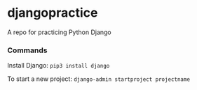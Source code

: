 # djangopractice

A repo for practicing Python Django

### Commands
Install Django:
`pip3 install django`

To start a new project:
`django-admin startproject projectname`
